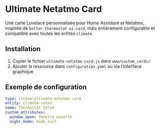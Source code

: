 # Ultimate Netatmo Card

Une carte Lovelace personnalisée pour Home Assistant et Netatmo, inspirée de `better-thermostat-ui-card`, mais entièrement configurable et compatible avec toutes les entités `climate`.

## Installation

1. Copier le fichier `ultimate-netatmo-card.js` dans `www/custom_cards/`
2. Ajouter la ressource dans `configuration.yaml` ou via l’interface graphique

## Exemple de configuration

```yaml
type: custom:ultimate-netatmo-card
entity: climate.salon
name: Thermostat Salon
custom_attributes:
  window_open: fenetre_ouverte
  night_mode: mode_nuit
